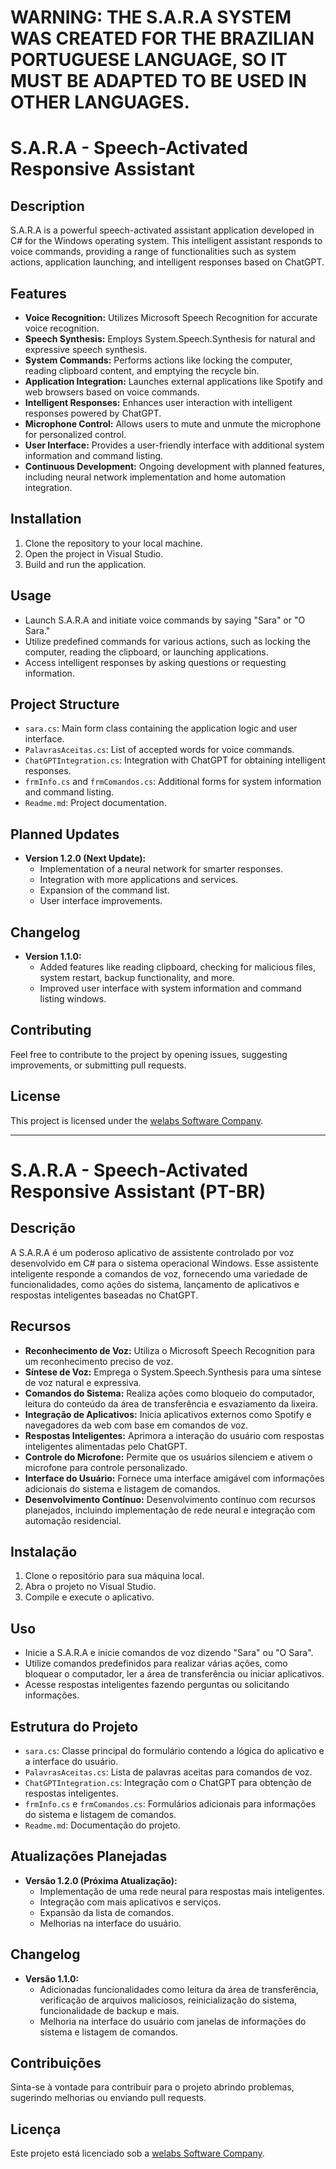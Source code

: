 # WARNING: THE S.A.R.A SYSTEM WAS CREATED FOR THE BRAZILIAN PORTUGUESE LANGUAGE, SO IT MUST BE ADAPTED TO BE USED IN OTHER LANGUAGES.


# S.A.R.A - Speech-Activated Responsive Assistant

## Description
S.A.R.A is a powerful speech-activated assistant application developed in C# for the Windows operating system. This intelligent assistant responds to voice commands, providing a range of functionalities such as system actions, application launching, and intelligent responses based on ChatGPT.

## Features
- **Voice Recognition:** Utilizes Microsoft Speech Recognition for accurate voice recognition.
- **Speech Synthesis:** Employs System.Speech.Synthesis for natural and expressive speech synthesis.
- **System Commands:** Performs actions like locking the computer, reading clipboard content, and emptying the recycle bin.
- **Application Integration:** Launches external applications like Spotify and web browsers based on voice commands.
- **Intelligent Responses:** Enhances user interaction with intelligent responses powered by ChatGPT.
- **Microphone Control:** Allows users to mute and unmute the microphone for personalized control.
- **User Interface:** Provides a user-friendly interface with additional system information and command listing.
- **Continuous Development:** Ongoing development with planned features, including neural network implementation and home automation integration.

## Installation
1. Clone the repository to your local machine.
2. Open the project in Visual Studio.
3. Build and run the application.

## Usage
- Launch S.A.R.A and initiate voice commands by saying "Sara" or "O Sara."
- Utilize predefined commands for various actions, such as locking the computer, reading the clipboard, or launching applications.
- Access intelligent responses by asking questions or requesting information.

## Project Structure
- `sara.cs`: Main form class containing the application logic and user interface.
- `PalavrasAceitas.cs`: List of accepted words for voice commands.
- `ChatGPTIntegration.cs`: Integration with ChatGPT for obtaining intelligent responses.
- `frmInfo.cs` and `frmComandos.cs`: Additional forms for system information and command listing.
- `Readme.md`: Project documentation.

## Planned Updates
- **Version 1.2.0 (Next Update):**
  - Implementation of a neural network for smarter responses.
  - Integration with more applications and services.
  - Expansion of the command list.
  - User interface improvements.

## Changelog
- **Version 1.1.0:**
  - Added features like reading clipboard, checking for malicious files, system restart, backup functionality, and more.
  - Improved user interface with system information and command listing windows.

## Contributing
Feel free to contribute to the project by opening issues, suggesting improvements, or submitting pull requests.

## License
This project is licensed under the [welabs Software Company](www.welabs.tech).

---

# S.A.R.A - Speech-Activated Responsive Assistant (PT-BR)

## Descrição
A S.A.R.A é um poderoso aplicativo de assistente controlado por voz desenvolvido em C# para o sistema operacional Windows. Esse assistente inteligente responde a comandos de voz, fornecendo uma variedade de funcionalidades, como ações do sistema, lançamento de aplicativos e respostas inteligentes baseadas no ChatGPT.

## Recursos
- **Reconhecimento de Voz:** Utiliza o Microsoft Speech Recognition para um reconhecimento preciso de voz.
- **Síntese de Voz:** Emprega o System.Speech.Synthesis para uma síntese de voz natural e expressiva.
- **Comandos do Sistema:** Realiza ações como bloqueio do computador, leitura do conteúdo da área de transferência e esvaziamento da lixeira.
- **Integração de Aplicativos:** Inicia aplicativos externos como Spotify e navegadores da web com base em comandos de voz.
- **Respostas Inteligentes:** Aprimora a interação do usuário com respostas inteligentes alimentadas pelo ChatGPT.
- **Controle do Microfone:** Permite que os usuários silenciem e ativem o microfone para controle personalizado.
- **Interface do Usuário:** Fornece uma interface amigável com informações adicionais do sistema e listagem de comandos.
- **Desenvolvimento Contínuo:** Desenvolvimento contínuo com recursos planejados, incluindo implementação de rede neural e integração com automação residencial.

## Instalação
1. Clone o repositório para sua máquina local.
2. Abra o projeto no Visual Studio.
3. Compile e execute o aplicativo.

## Uso
- Inicie a S.A.R.A e inicie comandos de voz dizendo "Sara" ou "O Sara".
- Utilize comandos predefinidos para realizar várias ações, como bloquear o computador, ler a área de transferência ou iniciar aplicativos.
- Acesse respostas inteligentes fazendo perguntas ou solicitando informações.

## Estrutura do Projeto
- `sara.cs`: Classe principal do formulário contendo a lógica do aplicativo e a interface do usuário.
- `PalavrasAceitas.cs`: Lista de palavras aceitas para comandos de voz.
- `ChatGPTIntegration.cs`: Integração com o ChatGPT para obtenção de respostas inteligentes.
- `frmInfo.cs` e `frmComandos.cs`: Formulários adicionais para informações do sistema e listagem de comandos.
- `Readme.md`: Documentação do projeto.

## Atualizações Planejadas
- **Versão 1.2.0 (Próxima Atualização):**
  - Implementação de uma rede neural para respostas mais inteligentes.
  - Integração com mais aplicativos e serviços.
  - Expansão da lista de comandos.
  - Melhorias na interface do usuário.

## Changelog
- **Versão 1.1.0:**
  - Adicionadas funcionalidades como leitura da área de transferência, verificação de arquivos maliciosos, reinicialização do sistema, funcionalidade de backup e mais.
  - Melhoria na interface do usuário com janelas de informações do sistema e listagem de comandos.

## Contribuições
Sinta-se à vontade para contribuir para o projeto abrindo problemas, sugerindo melhorias ou enviando pull requests.

## Licença
Este projeto está licenciado sob a [welabs Software Company](https://www.welabs.tech).

